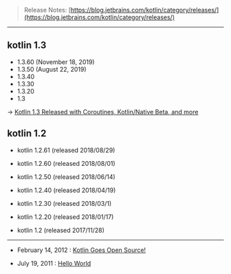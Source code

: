 > Release Notes: [https://blog.jetbrains.com/kotlin/category/releases/](https://blog.jetbrains.com/kotlin/category/releases/)

---

## kotlin 1.3

* 1.3.60 (November 18, 2019)
* 1.3.50 (August 22, 2019)
* 1.3.40
* 1.3.30
* 1.3.20
* 1.3

-> [Kotlin 1.3 Released with Coroutines, Kotlin/Native Beta, and more](https://blog.jetbrains.com/kotlin/2018/10/kotlin-1-3/)

## kotlin 1.2

* kotlin 1.2.61 (released 2018/08/29)

* kotlin 1.2.60 (released 2018/08/01)

* kotlin 1.2.50 (released 2018/06/14)

* kotlin 1.2.40 (released 2018/04/19)

* kotlin 1.2.30 (released 2018/03/1)

* kotlin 1.2.20 (released 2018/01/17)

* kotlin 1.2 (released 2017/11/28)

---

* February 14, 2012 : [Kotlin Goes Open Source!](https://blog.jetbrains.com/kotlin/2012/02/kotlin-goes-open-source-2/) 

* July 19, 2011 : [Hello World](https://blog.jetbrains.com/kotlin/2011/07/hello-world-2/)
